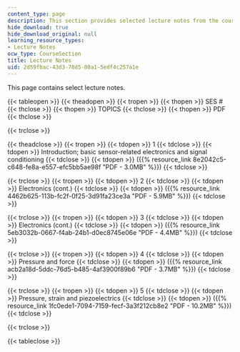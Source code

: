 ```yaml
---
content_type: page
description: This section provides selected lecture notes from the course.
hide_download: true
hide_download_original: null
learning_resource_types:
- Lecture Notes
ocw_type: CourseSection
title: Lecture Notes
uid: 2d59fbac-43d3-78d5-00a1-5edf4c257a1e
---
```


This page contains select lecture notes.

{{< tableopen >}}
{{< theadopen >}}
{{< tropen >}}
{{< thopen >}}
SES #
{{< thclose >}}
{{< thopen >}}
TOPICS
{{< thclose >}}
{{< thopen >}}
PDF
{{< thclose >}}

{{< trclose >}}

{{< theadclose >}}
{{< tropen >}}
{{< tdopen >}}
1
{{< tdclose >}}
{{< tdopen >}}
Introduction; basic sensor-related electronics and signal conditioning
{{< tdclose >}}
{{< tdopen >}}
({{% resource_link 8e2042c5-c648-fe8a-e557-efc5bb5ae98f "PDF - 3.0MB" %}})
{{< tdclose >}}

{{< trclose >}}
{{< tropen >}}
{{< tdopen >}}
2
{{< tdclose >}}
{{< tdopen >}}
Electronics (cont.)
{{< tdclose >}}
{{< tdopen >}}
({{% resource_link 4462b625-113b-fc2f-0f25-3d91fa23ce3a "PDF - 5.9MB" %}})
{{< tdclose >}}

{{< trclose >}}
{{< tropen >}}
{{< tdopen >}}
3
{{< tdclose >}}
{{< tdopen >}}
Electronics (cont.)
{{< tdclose >}}
{{< tdopen >}}
({{% resource_link 5eb3032b-0667-f4ab-24b1-d0ec8745e06e "PDF - 4.4MB" %}})
{{< tdclose >}}

{{< trclose >}}
{{< tropen >}}
{{< tdopen >}}
4
{{< tdclose >}}
{{< tdopen >}}
Pressure and force
{{< tdclose >}}
{{< tdopen >}}
({{% resource_link acb2a18d-5ddc-76d5-b485-4af3900f89b6 "PDF - 3.7MB" %}})
{{< tdclose >}}

{{< trclose >}}
{{< tropen >}}
{{< tdopen >}}
5
{{< tdclose >}}
{{< tdopen >}}
Pressure, strain and piezoelectrics
{{< tdclose >}}
{{< tdopen >}}
({{% resource_link 1fc0ede1-7094-7159-fecf-3a3f212cb8e2 "PDF - 10.2MB" %}})
{{< tdclose >}}

{{< trclose >}}

{{< tableclose >}}